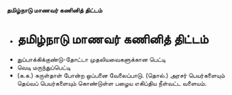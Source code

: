 **தமிழ்நாடு மாணவர் கணினித் திட்டம்**
- # தமிழ்நாடு மாணவர் கணினித் திட்டம்
- துப்பாக்கிக்குண்டு-தோட்டா முதலியவைகளுக்கான பெட்டி
- வெடி மருந்துப்பெட்டி
- (க.க.) சுருள்தாள் போன்ற ஒப்பனை வேலைப்பாடு. (தொல்.) அரசர் பெயர்களையும் தெய்வப் பெயர்களையும் கொண்டுள்ள பழைய எகிப்திய நீள்வட்ட வளையம்.


